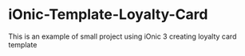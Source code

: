 # iOnic-Template-Loyalty-Card
This is an example of small project using iOnic 3 creating loyalty card template
